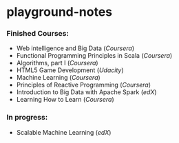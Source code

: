 # playground-notes

### Finished Courses:

- Web intelligence and Big Data (*Coursera*)
- Functional Programming Principles in Scala (*Coursera*)
- Algorithms, part I (*Coursera*)
- HTML5 Game Development (*Udacity*)
- Machine Learning (*Coursera*)
- Principles of Reactive Programming (*Coursera*)
- Introduction to Big Data with Apache Spark (*edX*)
- Learning How to Learn (*Coursera*)

### In progress:

- Scalable Machine Learning (*edX*)
